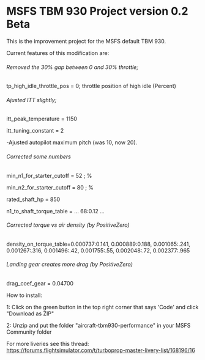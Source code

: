 # MSFS TBM 930 Project version 0.2 Beta
This is the improvement project for the MSFS default TBM 930.

Current features of this modification are:

###### Removed the 30% gap between 0 and 30% throttle;

tp_high_idle_throttle_pos = 0; throttle position of high idle (Percent)

###### Ajusted ITT slightly;

itt_peak_temperature = 1150

itt_tuning_constant = 2

-Ajusted autopilot maximum pitch (was 10, now 20).

###### Corrected some numbers

min_n1_for_starter_cutoff = 52 ; %

min_n2_for_starter_cutoff = 80 ; %

rated_shaft_hp = 850

n1_to_shaft_torque_table = ... 68:0.12 ...

###### Corrected torque vs air density (by PositiveZero)

density_on_torque_table=0.000737:0.141, 0.000889:0.188, 0.001065:.241, 0.001267:.316, 0.001496:.42, 0.001755:.55, 0.002048:.72, 0.002377:.965

###### Landing gear creates more drag (by PositiveZero)

drag_coef_gear = 0.04700

How to install:

1: Click on the green button in the top right corner that says 'Code' and click "Download as ZIP"

2: Unzip and put the folder "aircraft-tbm930-performance" in your MSFS Community folder

For more liveries see this thread: https://forums.flightsimulator.com/t/turboprop-master-livery-list/168196/16
